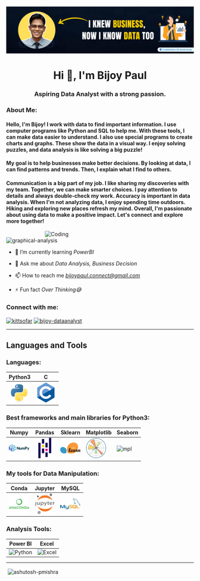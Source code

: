 ![ logo ](https://github.com/BijoyBytes/BijoyBytes/blob/main/Untitled%20design%20(3).png)
<h1 align="center">Hi 👋, I'm Bijoy Paul</h1>
<h3 align="center">Aspiring Data Analyst with a strong passion.</h3>

### About Me: 

#### Hello, I'm Bijoy! I work with data to find important information. I use computer programs like Python and SQL to help me. With these tools, I can make data easier to understand. I also use special programs to create charts and graphs. These show the data in a visual way. I enjoy solving puzzles, and data analysis is like solving a big puzzle!

#### My goal is to help businesses make better decisions. By looking at data, I can find patterns and trends. Then, I explain what I find to others.

#### Communication is a big part of my job. I like sharing my discoveries with my team. Together, we can make smarter choices. I pay attention to details and always double-check my work. Accuracy is important in data analysis. When I'm not analyzing data, I enjoy spending time outdoors. Hiking and exploring new places refresh my mind. Overall, I'm passionate about using data to make a positive impact. Let's connect and explore more together!


<img align="right" alt="Coding" width="400" src="https://static.wixstatic.com/media/2be1ce_864567900845418ebfd61e297637464d~mv2.gif">



<p align="left"> <img src="https://komarev.com/ghpvc/?username=graphical-analysis&label=Profile%20views&color=0e75b6&style=flat" alt="graphical-analysis" /> </p>

- 🌱 I’m currently learning *PowerBI*

- 💬 Ask me about *Data Analysis, Business Decision*

- 📫 How to reach me *bijoypaul.connect@gmail.com*
  
- ⚡ Fun fact *Over Thinking😅*

<h3 align="left">Connect with me:</h3>
<p align="left">
<a href="https://x.com/BijoyBytes" target="blank"><img align="center" src="https://raw.githubusercontent.com/rahuldkjain/github-profile-readme-generator/master/src/images/icons/Social/twitter.svg" alt="kittsofar" height="30" width="40" /></a>
<a href="linkedin.com/in/bijoybytes" target="blank"><img align="center" src="https://raw.githubusercontent.com/rahuldkjain/github-profile-readme-generator/master/src/images/icons/Social/linked-in-alt.svg" alt="bijoy-dataanalyst" height="30" width="40" /></a>
</p>


--------------------------------------------------------------

## Languages and Tools 
<div>

### Languages:
| Python3 | C |
|----------|----------|
|  <img src="https://github.com/devicons/devicon/blob/master/icons/python/python-original.svg" title="Python"  alt="Python" width="55" height="55"/> |  <img src="https://github.com/devicons/devicon/blob/master/icons/c/c-original.svg" title="C"  alt="C" width="55" height="55"/> |

  

### Best frameworks and main libraries for Python3:

| Numpy | Pandas | Sklearn | Matplotlib | Seaborn |
|----------|----------|----------|----------|----------|
|  <img src="https://github.com/devicons/devicon/blob/master/icons/numpy/numpy-original-wordmark.svg" title="Numpy" alt="Numpy" width="55" height="55"/>|  <img src="https://github.com/devicons/devicon/blob/master/icons/pandas/pandas-original.svg" title="Pandas" alt="Pandas" width="55" height="55"/>|  <img src="https://github.com/devicons/devicon/blob/master/icons/scikitlearn/scikitlearn-original.svg" title="sklearn" alt="sklearn" width="55" height="55"/>|  <img src="https://github.com/devicons/devicon/blob/master/icons/matplotlib/matplotlib-original.svg" title="mpl" alt="mpl" width="55" height="55"/>| <img src="https://user-images.githubusercontent.com/315810/92254613-279c8000-ee9f-11ea-9b73-5622a7d95f3f.png" title="mpl" alt="mpl" width="70" height="70"/>|



### My tools for Data Manipulation:

| Conda | Jupyter | MySQL |
|----------|----------|----------|
|<img src="https://github.com/devicons/devicon/blob/master/icons/anaconda/anaconda-original-wordmark.svg" title="Anaconda" alt="Conda" width="55" height="55"/>|<img src="https://github.com/devicons/devicon/blob/master/icons/jupyter/jupyter-original-wordmark.svg" title="Jupiter" alt="Jupiter" width="55" height="55"/>|<img src="https://github.com/devicons/devicon/blob/master/icons/mysql/mysql-original-wordmark.svg" title="MySQL" alt="MySQL" width="55" height="55"/>|

  ### Analysis Tools:
| Power BI| Excel | 
|----------|----------|
|  <img src="https://1000logos.net/wp-content/uploads/2022/08/Microsoft-Power-BI-Logo-2013.png" title="Python"  alt="Python" width="80" height="40"/>  |  <img src="https://www.logo.wine/a/logo/Microsoft_Excel/Microsoft_Excel-Logo.wine.svg" title="Excel" alt="Excel" width="75" height="75"/> | 
  
  

  ----------------------------
<p>&nbsp;<img align="center" src="https://github-readme-stats.vercel.app/api?username=ashutosh-pmishra&show_icons=true&locale=en" alt="ashutosh-pmishra" /></p>
